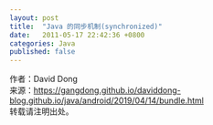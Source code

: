 ```yaml
---
layout: post
title:  "Java 的同步机制(synchronized)"
date:   2011-05-17 22:42:36 +0800
categories: Java
published: false
---
```




作者：David Dong<br>
来源：https://gangdong.github.io/daviddong-blog.github.io/java/android/2019/04/14/bundle.html<br>
转载请注明出处。